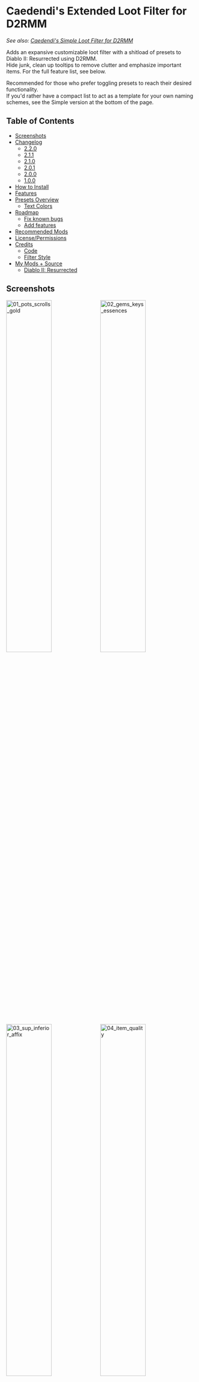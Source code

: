 # Caedendi's Extended Loot Filter for D2RMM

_See also: [Caedendi's Simple Loot Filter for D2RMM](https://github.com/Caedendi/D2RMM-Loot-Filter-Simple)_

Adds an expansive customizable loot filter with a shitload of presets to Diablo II: Resurrected using D2RMM. <br>
Hide junk, clean up tooltips to remove clutter and emphasize important items. For the full feature list, see below.

Recommended for those who prefer toggling presets to reach their desired functionality. <br>
If you'd rather have a compact list to act as a template for your own naming schemes, see the Simple version at the bottom of the page.

## Table of Contents

- [Screenshots](#screenshots)
- [Changelog](#changelog)
  - [2.2.0](#220)
  - [2.1.1](#211)
  - [2.1.0](#210)
  - [2.0.1](#201)
  - [2.0.0](#200)
  - [1.0.0](#100)
- [How to Install](#how-to-install)
- [Features](#features)
- [Presets Overview](#presets-overview)
  - [Text Colors](#text-colors)
- [Roadmap](#roadmap)
  - [Fix known bugs](#fix-known-bugs)
  - [Add features](#add-features)
- [Recommended Mods](#recommended-mods)
- [License/Permissions](#licensepermissions)
- [Credits](#credits)
  - [Code](#code)
  - [Filter Style](#filter-style)
- [My Mods + Source](#my-mods--source)
  - [Diablo II: Resurrected](#diablo-ii-resurrected)


## Screenshots

<p float="left">
  <img src="https://i.imgur.com/mxQB5wx.png" alt="01_pots_scrolls_gold" width="49%">
  <img src="https://i.imgur.com/63Oygn8.png" alt="02_gems_keys_essences" width="49%">
</p>

<p float="left">
  <img src="https://i.imgur.com/AU2d8Hy.png" alt="03_sup_inferior_affix" width="49%">
  <img src="https://i.imgur.com/8mu49cv.png" alt="04_item_quality" width="49%">
</p>

<p float="left">
  <img src="https://i.imgur.com/8g9brig.png" alt="05_runes_numbers" width="49%">
  <img src="https://i.imgur.com/AK8NfuC.png" alt="06_runes_highlights" width="49%">
</p>

<p float="left">
  <img src="https://i.imgur.com/QvtWvmw.png" alt="07_runes_alternate" width="49%">
  <img src="https://i.imgur.com/0dLY9NC.png" alt="08_jewelry" width="49%">
</p>

<p float="left">
  <img src="https://i.imgur.com/MS1cNK1.png" alt="09_act3_quest_items" width="49%">
  <img src="https://i.imgur.com/v7zYs7q.png" alt="10_facet_sunder_alternate" width="49%">
</p>


## Changelog

### 2.2.0

- Introducing Drop Sounds! Configure new sound effects for when select item types drop so you'll never miss one again!
- For those running Custom filter options: all colors have been renamed to more standardized names (see [/docs/colors.md](https://github.com/Caedendi/D2RMM-Loot-Filter-Extended/blob/master/Docs/colors.md) for details)
- Added option to disable _all_ Light Pillars
- Added customization of the Gold amount color _(in addition to the already implemented suffix customization)_
- Added customization of the highlight color (can now be set to colors other than tomato red)
- Added customization of the alternate rune color scheme (can now be set to colors other than dark violet)
- Split runes into 4 tiers, each of which you can individually enable/disable visibility, Light Pillars and Drop Sounds for
- Changed the Light Pillars setting for Quest Weapons from "exclude" to "include" 
- Slightly changed some existing setting names and tooltips

### 2.1.1

- Fixed tooltip mods (broken since 2.0.0)

### 2.1.0

- Added option to disable light pillars for hidden items

### 2.0.1

- Removed light pillar support for circlets

### 2.0.0

- The mod settings menu is now divided into sections. Make sure to use D2RMM 1.4.6 or higher!
- Fixed high rune numbers incorrectly being highlighted in red when number is enabled and highlighting is disabled
- Fixed half of the quest items not having highlighting patterns
- Fixed the cube window's title being all messy when highlighting quest items is enabled by adding an option to exclude the cube
- Fixed Hell Forge Hammer incorrectly displaying as "Hellforge Hammer" when highlighting is enabled
- Fixed some gem names not being filtered correctly
- Fixed bugged support for charms and added highlighting of id'd uniques
- Removed bugged support for jewels, rings and amulets as they can't be fixed
- Changed Small/Full Rejuvenation Potion name from +SRP/+FRP to +RPS/+RPF
- Improved highlight patterns
- Added highlighting to Rainbow Facets
- Added built-in ilvl support and fixed indentation being all messy for highlighted items when ilvl is enabled
- Added built-in short superior/inferior prefixes mod
- Added built-in item quality (normal/exceptional/elite) tags
- Added built-in expanded light pillar support (for a lot more item types than currently available in other mods)
- Added alternate color schemes for runes, facets and sunder charms
- Added customization of the highlight character (can now be set to characters other than *)
- Custom sections in the code are now pre-filled with examples, making it more intuitive for those who want to add their own custom naming

### 1.0.0

First official release!


## How to Install

- Download and install [D2RMM](https://www.nexusmods.com/diablo2resurrected/mods/169), then run it.
- Download and extract this mod folder to /D2RMM/mods/.
- See D2RMM instructions on how to configure and enable.
- Play the game!


## Features

For a full list of features, see [Presets Overview](#presets-overview) below.
  
- **Customize to your liking:**
  - Alter or hide each item type to your preference using the presets in the D2RMM settings.
  - Shorten or hide junk.
  - Emphasize the good/important stuff (runes, flawless gems, essences, uber keys/organs, quest items, etc).
- **Completely optional:** 
  - Disabling everything means no modding will be applied.
- **Integrated mods:**
  - Show the item level on all items that have one.
  - Shorten superior/inferior prefixes to + and -.
  - Show the item quality (normal/exceptional/elite) on all equipment with short (n), (x) and (e) tags.
  - Shine light pillars on those special drops! Mod functionality expanded to support runes, rings/amulets, gems, jewels, quest items and endgame items.
- **Apply your own custom naming schemes**:
  - Set the item type to "Custom", open the mod.js file in Notepad or VSCodium and add your personalized naming schemes on the lines mentioned in the item type's setting description.
  - To hide an item, change its name to HIDDEN (without quotes). The value of HIDDEN (amount of spaces) can be changed in the D2RMM settings.
  - Don't forget to reload and apply in D2RMM!
- **Item tooltip customization:**
  - Modify the size and background opacity of the tooltip for items on the ground and in the inventory.


## Presets Overview

|          Section           |               Setting                | Default | Options                                                         |
|:--------------------------:|:------------------------------------:|:-------:|:----------------------------------------------------------------|
|      **Gold & Runes**      |               **Gold**               |         | No change                                                       |
|                            |                                      |         | Gold text                                                       |
|                            |                                      |    x    | Gold G                                                          |
|                            |                                      |         | White G                                                         |
|                            |                                      |         | Hide affix                                                      |
|                            |                                      |         | Custom                                                          |
|                            |              **Runes**               |         | No change                                                       |
|                            |                                      |    x    | Add rune numbers + highlights + remove affix                    |
|                            |                                      |         | Add rune numbers + highlights                                   |
|                            |                                      |         | Add rune numbers + remove affix                                 |
|                            |                                      |         | Add highlights + remove affix                                   |
|                            |                                      |         | Add rune numbers                                                |
|                            |                                      |         | Add highlights                                                  |
|                            |                                      |         | Remove affix                                                    |
|                            |                                      |         | Custom                                                          |
|                            |            **Show Runes**            |         | Show Runes: Low                                                 |
|                            |                                      |         | Show Runes: Low-Mid                                             |
|                            |                                      |         | Show Runes: Mid                                                 |
|                            |                                      |         | Show Runes: High                                                |
|          **Junk**          |         **Healing Potions**          |         | No change                                                       |
|                            |                                      |    x    | All                                                             |
|                            |                                      |         | Hide lvl 3                                                      |
|                            |                                      |         | Hide lvl 4                                                      |
|                            |                                      |         | Hide lvl 3 + small rejuvs                                       |
|                            |                                      |         | Hide lvl 4 + small rejuvs                                       |
|                            |                                      |         | Show only rejuvs                                                |
|                            |                                      |         | Show only full rejuvs                                           |
|                            |                                      |         | Hide all                                                        |
|                            |                                      |         | Custom                                                          |
|                            |           **Buff Potions**           |         | No change                                                       |
|                            |                                      |    x    | All                                                             |
|                            |                                      |         | Hide                                                            |
|                            |                                      |         | Custom                                                          |
|                            |         **Throwing Potions**         |         | No change                                                       |
|                            |                                      |    x    | All                                                             |
|                            |                                      |         | Hide                                                            |
|                            |                                      |         | Custom                                                          |
|                            |         **Scrolls & Tomes**          |         | No change                                                       |
|                            |                                      |    x    | All                                                             |
|                            |                                      |         | Hide scrolls                                                    |
|                            |                                      |         | Custom                                                          |
|                            |          **Arrows & Bolts**          |         | No change                                                       |
|                            |                                      |    x    | Highlight                                                       |
|                            |                                      |         | Hide                                                            |
|                            |                                      |         | Custom                                                          |
|                            |               **Keys**               |    x    | No change                                                       |
|                            |                                      |         | Hide                                                            |
|                            |                                      |         | Custom                                                          |
|        **Jewelry**         |               **Gems**               |         | No change                                                       |
|                            |                                      |    x    | Highlight all                                                   |
|                            |                                      |         | Highlight, show only flawless & perfect                         |
|                            |                                      |         | Highlight, show only perfect                                    |
|                            |                                      |         | Hide all                                                        |
|                            |                                      |         | Custom                                                          |
|                            |              **Jewels**              |         | No change                                                       |
|                            |                                      |    x    | Highlight Facets                                                |
|                            |                                      |         | Custom                                                          |
|                            |              **Charms**              |         | No change                                                       |
|                            |                                      |    x    | Highlight all                                                   |
|                            |                                      |         | Highlight unique charms only                                    |
|                            |                                      |         | Highlight non-unique charms only                                |
|                            |                                      |         | Custom                                                          |
|    **Quest & Endgame**     |           **Quest items**            |         | No change                                                       |
|                            |                                      |         | Highlight                                                       |
|                            |                                      |    x    | Highlight, exclude Cube                                         |
|                            |                                      |         | Custom                                                          |
|                            |          **Endgame Items**           |         | No change                                                       |
|                            |                                      |    x    | Highlight                                                       |
|                            |                                      |         | Highlight, exclude Standard of Heroes                           |
|                            |                                      |         | Highlight, hide Standard of Heroes                              |
|                            |                                      |         | Custom                                                          |
| **Item Stats & Modifiers** |            **Item Level**            |         | No change                                                       |
|                            |                                      |    x    | Enable, fix indentation                                         |
|                            |                                      |         | Enable                                                          |
|                            | **Short Superior/Inferior Prefixes** |         | No change                                                       |
|                            |                                      |    x    | Enable                                                          |
|                            |                                      |         | Enable, gray inferior items                                     |
|                            |                                      |         | Custom                                                          |
|                            |           **Item Quality**           |    x    | No change                                                       |
|                            |                                      |         | Suffix, parentheses                                             |
|                            |                                      |         | Suffix, square brackets                                         |
|                            |                                      |         | Prefix, parentheses                                             |
|                            |                                      |         | Prefix, square brackets                                         |
|                            |                                      |         | Custom                                                          |
|     **Light Pillars**      |          **Light Pillars**           |    x    | Enable                                                          |
|                            |                                      |    x    | Disable for Hidden Items                                        |
|                            |                                      |    x    | Runes: Low                                                      |
|                            |                                      |    x    | Runes: Low-Mid                                                  |
|                            |                                      |    x    | Runes: Mid                                                      |
|                            |                                      |    x    | Runes: High                                                     |
|                            |                                      |    x    | Rings & Amulets                                                 |
|                            |                                      |    x    | Gems & Jewels                                                   |
|                            |                                      |    x    | Charms                                                          |
|                            |                                      |    x    | Quest: Items                                                    |
|                            |                                      |    x    | Quest: Weapons                                                  |
|                            |                                      |    x    | Essences                                                        |
|                            |                                      |    x    | Token of Absolution                                             |
|                            |                                      |    x    | Pandemonium Keys                                                |
|                            |                                      |    x    | Pandemonium Organs                                              |
|                            |                                      |    x    | Standard of Heroes                                              |
|      **Drop Sounds**       |              **Enable**              |    x    | On/Off                                                          |
|                            |     **Disable for Hidden Items**     |    x    | On/Off                                                          |
|                            |            **Runes: Low**            |    x    | Default                                                         |
|                            |                                      |         | Hostile (PVP)                                                   |
|                            |                                      |         | Hell Forge Place                                                |
|                            |                                      |         | Hell Forge Smash                                                |
|                            |                                      |         | Cairn Stones Success                                            |
|                            |                                      |         | Town Portal Open                                                |
|                            |                                      |         | Quest Done                                                      |
|                            |                                      |         | Custom                                                          |
|                            |          **Runes: Low-Mid**          |         | See "Runes: Low" (default: Default)                             |
|                            |            **Runes: Mid**            |         | See "Runes: Low" (default: Hell Forge Place)                    |
|                            |           **Runes: High**            |         | See "Runes: Low" (default: Hell Forge Place)                    |
|                            |           **Quest Items**            |         | See "Runes: Low" (default: Hell Forge Smash)                    |
|                            |             **Essences**             |         | See "Runes: Low" (default: Default)                             |
|                            |       **Token of Absolution**        |         | See "Runes: Low" (default: Default)                             |
|                            |         **Pandemonium Keys**         |         | See "Runes: Low" (default: Hell Forge Smash)                    |
|                            |        **Pandemonium Organs**        |         | See "Runes: Low" (default: Hell Forge Smash)                    |
|                            |        **Standard of Heroes**        |         | See "Runes: Low" (default: Quest Done)                          |
|          **Misc**          |     **Alternate Color Schemes**      |         | No change                                                       |
|                            |                                      |         | Facets, Sunder Charms, Runes                                    |
|                            |                                      |    x    | Facets, Sunder Charms                                           |
|                            |                                      |         | Facets, Runes                                                   |
|                            |                                      |         | Sunder Charms, Runes                                            |
|                            |                                      |         | Facets                                                          |
|                            |                                      |         | Sunder Charms                                                   |
|                            |                                      |         | Runes                                                           |
|                            |       **Highlight Character**        |    x    | \* (asterisk)                                                   |
|                            |                                      |         | = (equals)                                                      |
|                            |                                      |         | + (plus)                                                        |
|                            |                                      |         | - (hyphen/dash/minus)                                           |
|                            |                                      |         | x (small letter x)                                              |
|                            |                                      |         | X (capital letter x)                                            |
|                            |                                      |         | o (small letter o)                                              |
|                            |                                      |         | O (capital letter o)                                            |
|                            |                                      |         | 0 (zero)                                                        |
|                            |                                      |         | ~ (tilde)                                                       |
|                            |                                      |         | ! (exclamation mark)                                            |
|                            |                                      |         | @ (at)                                                          |
|                            |                                      |         | # (number/pound/hash)                                           |
|                            |                                      |         | $ (dollar)                                                      |
|                            |                                      |         | % (percent)                                                     |
|                            |                                      |         | & (ampersand)                                                   |
|                            |                                      |         | Custom                                                          |
|                            |         **Highlight Color**          |         | <span style="color:rgb(255, 255, 255)">White</span>             |
|                            |                                      |         | <span style="color:rgb(241, 241, 241)">White Smoke</span>       |
|                            |                                      |         | <span style="color:rgb(107, 107, 107)">Dim Gray</span>          |
|                            |                                      |         | <span style="color:rgb(113, 113, 113)">Dimmer Gray</span>       |
|                            |                                      |         | <span style="color:rgb(  0,   0,   0)">Black</span>             |
|                            |                                      |         | <span style="color:rgb(255,   0,   0)">Red</span>               |
|                            |                                      |    x    | <span style="color:rgb(255,  85,  85)">Tomato</span>            |
|                            |                                      |         | <span style="color:rgb(211,  70,  70)">Crimson</span>           |
|                            |                                      |         | <span style="color:rgb(  0, 255,   0)">Lime</span>              |
|                            |                                      |         | <span style="color:rgb(  0, 252,   0)">Lime v2</span>           |
|                            |                                      |         | <span style="color:rgb(  0, 204,   0)">Lime Green</span>        |
|                            |                                      |         | <span style="color:rgb(  0, 135,   0)">Green</span>             |
|                            |                                      |         | <span style="color:rgb(  9, 171, 223)">Deep Sky Blue</span>     |
|                            |                                      |         | <span style="color:rgb(137, 201, 255)">Light Sky Blue</span>    |
|                            |                                      |         | <span style="color:rgb(175, 175, 255)">Medium Slate Blue</span> |
|                            |                                      |         | <span style="color:rgb(118, 118, 255)">Corn Flower Blue</span>  |
|                            |                                      |         | <span style="color:rgb(255, 255, 108)">Yellow</span>            |
|                            |                                      |         | <span style="color:rgb(255, 255, 125)">Light Yellow</span>      |
|                            |                                      |         | <span style="color:rgb(255, 173,   0)">Orange</span>            |
|                            |                                      |         | <span style="color:rgb(255, 135, 255)">Violet</span>            |
|                            |                                      |         | <span style="color:rgb(179,   0, 255)">Dark Violet</span>       |
|                            |                                      |         | <span style="color:rgb(203, 184, 126)">Tan</span>               |
|                            |                                      |         | <span style="color:rgb(211, 198, 132)">Tan v2</span>            |
|                            |                                      |         | <span style="color:rgb(239, 217, 148)">Wheat</span>             |
|                            |                                      |         | Custom                                                          |
|                            |  **Tooltip width for hidden items**  |    0    | 0 - 25 spaces                                                   |
|      **Tooltip Mods**      |           **Tooltip mods**           |    x    | No change                                                       |
|                            |                                      |         | Opacity & Size                                                  |
|                            |                                      |         | Opactiy                                                         |
|                            |                                      |         | Size                                                            |
|                            |         **Tooltip: opacity**         |  0.75   | 0.00 - 1.00 (unmodded = 0.60)                                   |
|                            |        **Tooltip: font size**        |   33    | 20 - 50 (unmodded = 36)                                         |

### Text Colors

See [here](https://github.com/Caedendi/D2RMM-Loot-Filter-Extended/blob/master/Docs/colors.md) for an overview of all the colors in the game that I know of and their RGB decimal codes.


## Roadmap

- Multi-line tooltips (both empty or with highlight patterns)
- Charm coloring including size (prevents discerning rarities on unidentified Charms)
- Jewel coloring (prevents discerning rarities on unidentified Jewels)


### Fix known bugs

- [x] Regular Ruby, Sapphire, Emerald and Diamond not working
- [x] Certain quest item customization not working
- [x] Enabling quest item highlighting screws up the Horadric Cube's displayed name when the cube menu is open.
- [x] Enabling jewelry turns crafted/rare/set/unique jewelry blue
- [x] Item name alignment out of place when [Show Item Level](https://www.nexusmods.com/diablo2resurrected/mods/174) is enabled
- [x] Tooltip mods not working


### Add features

- [x] Integrate [Show Item Level](https://www.nexusmods.com/diablo2resurrected/mods/174) by [olegbl](https://github.com/olegbl)
- [x] Integrate [Short Quality Prefixes for D2RMM](https://www.nexusmods.com/diablo2resurrected/mods/214) by [Jobus](https://www.nexusmods.com/diablo2resurrected/users/3107665)
- [x] Integrate [Show Item Quality for D2RMM](https://www.nexusmods.com/diablo2resurrected/mods/351) by [minseoksuh](https://www.nexusmods.com/diablo2resurrected/users/176581440)
- [x] Integrate [LightPillar for D2RMM](https://www.nexusmods.com/diablo2resurrected/mods/197) by [qhu91it](https://github.com/qhu91it) and [buzh](https://www.nexusmods.com/diablo2resurrected/users/2596633)
- [x] Rework alternate color schemes into optional setting as a drop-down menu
  - [x] Alternate color scheme for Facets (rainbow highlights)
  - [x] Alternate color scheme for Sunder Charms (element-colored highlights)
  - [x] Alternate color scheme for mid/high runes (purple names)
- [x] Only show Light Pillars on non-hidden items


## Recommended Mods

In addition to this, I recommend you also use the following D2RMM mods:

| Mod                                                                                 |                                    Creator                                    | Notes                                                                                              |
|-------------------------------------------------------------------------------------|:-----------------------------------------------------------------------------:|----------------------------------------------------------------------------------------------------|
| [Disable Battle.net](https://github.com/olegbl/d2rmm.mods)                          |                      [olegbl](https://github.com/olegbl)                      | So you don't accidentally get yourself banned.                                                     |
| [Skip Videos](https://www.nexusmods.com/diablo2resurrected/mods/179)                | [Caedendi](https://www.nexusmods.com/diablo2resurrected/users/179695179) (me) | Disable launch intro videos and cinematic cutscenes when transitioning between acts.               |
| [Improved Potion Visibility](https://www.nexusmods.com/diablo2resurrected/mods/384) |   [MetalTxus](https://www.nexusmods.com/diablo2resurrected/users/18894694)    | Changes healing/mana potion sprites so it's easier to distinguish different potion levels.         |
| [UI Fixes](https://www.nexusmods.com/diablo2resurrected/mods/387)                   |   [MetalTxus](https://www.nexusmods.com/diablo2resurrected/users/18894694)    | Fixes the placement of a few item grids.                                                           |
| [Towns QoL Changes](https://www.nexusmods.com/diablo2resurrected/mods/310)          |  [night0wl117](https://www.nexusmods.com/diablo2resurrected/users/33697975)   | Move town starting points, TP locations and Cain's position in Act 5.                              |
| [Town Cast](https://www.nexusmods.com/diablo2resurrected/mods/183)                  |                      [olegbl](https://github.com/olegbl)                      | Teleport and buff in town. _(BREAKING: allows teleporting past Jerhyn during the Act 2 questline)_ |
| [Settings Font Fix](https://www.nexusmods.com/diablo2resurrected/mods/200)          |                      [olegbl](https://github.com/olegbl)                      | In case any mod touches __profilehd_ and screws up the font size in the settings menu.             |


## License/Permissions

This code is licensed under GPL. 

You are free to use and distribute all code in this mod, as long as you ask for permission (and permission is given), it stays open source, free of charge and all due credit is given. 

If you are trying to profit off this mod in any way, then you're a dick and forbidden from using this code.


## Credits

This loot filter mod is based on code from existing mods and inspired by existing styles. I have added code optimizations, a shit-ton of toggles, expanded some features and gave it my own personal flair and preference. <br>
Remnants of other people's codes remain, so I have tried to list the credits as accurately as I can. If you see any of your own code in this mod and it isn't credited, please send me a message.

Many thanks to:

### Code
- [salzgaard](https://www.nexusmods.com/diablo2resurrected/users/6397569) for his [Practical Item Filter for D2RMM](https://www.nexusmods.com/diablo2resurrected/mods/317), which acted as a base for this mod and the tooltip customization features.
- [olegbl](https://github.com/olegbl) for
  - Creating [D2RMM](https://www.nexusmods.com/diablo2resurrected/mods/169)
  - His [example mods](https://github.com/olegbl/d2rmm.mods) in general
  - His [Short Potion Names](https://www.nexusmods.com/diablo2resurrected/mods/177) mod for the list of colors
  - His [Show Item Level](https://www.nexusmods.com/diablo2resurrected/mods/174) mod, which I integrated
- [Jobus](https://www.nexusmods.com/diablo2resurrected/users/3107665) for his [Short Quality Prefixes for D2RMM](https://www.nexusmods.com/diablo2resurrected/mods/214) mod, which I integrated
- [minseoksuh](https://www.nexusmods.com/diablo2resurrected/users/176581440) for his [Show Item Quality for D2RMM](https://www.nexusmods.com/diablo2resurrected/mods/351) mod, which I integrated
- [seunggil](https://www.nexusmods.com/diablo2resurrected/users/3948946), [qhu91it](https://github.com/qhu91it) and [buzh](https://www.nexusmods.com/diablo2resurrected/users/2596633) for the [lightpillar](https://www.nexusmods.com/diablo2resurrected/mods/112) and [LightPillar for D2RMM](https://www.nexusmods.com/diablo2resurrected/mods/197) mods, which I integrated and expanded

### Filter Style
- [Path of Diablo filters](https://pathofdiablo.com/wiki/index.php?title=List_of_Loot_Filters) for removing all that clutter on Path of Diablo and inspiring me to create this loot filter for D2R.
  - Mainly [Darkgale](https://www.twitch.tv/darkgale)'s filter called [Filtergale](https://www.reddit.com/r/pathofdiablo/comments/i9hdw7/filtergale/) ([download](https://greendu.de/s/ZbDwHekAg3rmeRB/download?path=%2F&files=item.filter)) regarding styling.
- [Practical Item Filter for D2RMM](https://www.nexusmods.com/diablo2resurrected/mods/317)
- [Cbraqz](https://www.nexusmods.com/diablo2resurrected/users/3106975)'s [D2R Simple Loot Filter](https://www.nexusmods.com/diablo2resurrected/mods/54) mod for giving me an idea on how to fix highlighting charms without removing rarity coloring


## My Mods + Source

### Diablo II: Resurrected ###

| Nexus Mods Page                                                                                    | Source                                                           |
|:---------------------------------------------------------------------------------------------------|:-----------------------------------------------------------------|
| [Caedendi's Extended Loot Filter for D2RMM](https://www.nexusmods.com/diablo2resurrected/mods/361) | [GitHub](https://github.com/Caedendi/D2RMM-Loot-Filter-Extended) |
| [Caedendi's Simple Loot Filter for D2RMM](https://www.nexusmods.com/diablo2resurrected/mods/360)   | [GitHub](https://github.com/Caedendi/D2RMM-Loot-Filter-Simple)   |
| [Skip Videos for D2RMM](https://www.nexusmods.com/diablo2resurrected/mods/397)                     | [GitHub](https://github.com/Caedendi/D2RMM-Skip-Videos)          |
